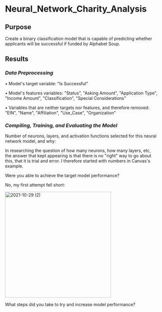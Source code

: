 # Neural_Network_Charity_Analysis

## Purpose
Create a binary classification model that is capable of predicting whether applicants will be successful if funded by Alphabet Soup.

## Results

### _Data Preprocessing_

•	Model's target variable: "Is Successful"

•	Model's features variables: "Status", "Asking Amount", "Application Type", "Income Amount", "Classification", "Special Considerations"

•	Variables that are neither targets nor features, and therefore removed:  "EIN", "Name", "Affiliation", "Use_Case", "Organization"


### _Compiling, Training, and Evaluating the Model_

Number of neurons, layers, and activation functions selected for this neural network model, and why:

In researching the question of how many neurons, how many layers, etc, the answer that kept appearing is that there is no "right" way to go about this, that it is trial and error.  I therefore started with numbers in Canvas's example.  

Were you able to achieve the target model performance?

No, my first attempt fell short:  

<img width="348" alt="2021-10-29 (2)" src="https://user-images.githubusercontent.com/84471904/139514444-406aa78c-6d1c-49d6-8687-de9d57fe9fcc.png">

What steps did you take to try and increase model performance?
